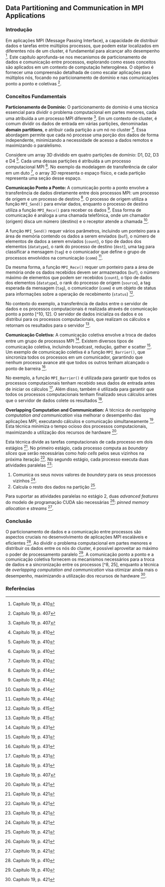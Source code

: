 ## Data Partitioning and Communication in MPI Applications

### Introdução
Em aplicações MPI (Message Passing Interface), a capacidade de distribuir dados e tarefas entre múltiplos processos, que podem estar localizados em diferentes nós de um cluster, é fundamental para alcançar alto desempenho [^4]. Este capítulo aprofunda-se nos mecanismos de particionamento de dados e comunicação entre processos, explorando como esses conceitos são aplicados em um contexto de computação heterogênea. O objetivo é fornecer uma compreensão detalhada de como escalar aplicações para múltiplos nós, focando no particionamento de domínio e nas comunicações ponto a ponto e coletivas [^1].

### Conceitos Fundamentais
**Particionamento de Domínio:**
O particionamento de domínio é uma técnica essencial para dividir o problema computacional em partes menores, cada uma atribuída a um processo MPI diferente [^1]. Em um contexto de cluster, é comum dividir os dados de entrada em várias partições, denominadas **domain partitions**, e atribuir cada partição a um nó no cluster [^4]. Essa abordagem permite que cada nó processe uma porção dos dados de forma independente, minimizando a necessidade de acesso a dados remotos e maximizando o paralelismo.

Considere um array 3D dividido em quatro partições de domínio: D1, D2, D3 e D4 [^4]. Cada uma dessas partições é atribuída a um processo computacional MPI [^4]. No exemplo da modelagem de transferência de calor em um duto [^4], o array 3D representa o espaço físico, e cada partição representa uma seção desse espaço.

**Comunicação Ponto a Ponto:**
A comunicação ponto a ponto envolve a transferência de dados diretamente entre dois processos MPI: um processo de origem e um processo de destino [^8]. O processo de origem utiliza a função `MPI_Send()` para enviar dados, enquanto o processo de destino utiliza a função `MPI_Recv()` para receber os dados [^8]. Essa forma de comunicação é análoga a uma chamada telefônica, onde um chamador (origem) disca um número (destino) e o receptor atende a chamada [^8].

A função `MPI_Send()` requer vários parâmetros, incluindo um ponteiro para a área de memória contendo os dados a serem enviados (`buf`), o número de elementos de dados a serem enviados (`count`), o tipo de dados dos elementos (`datatype`), o rank do processo de destino (`dest`), uma tag para classificar a mensagem (`tag`) e o comunicador que define o grupo de processos envolvidos na comunicação (`comm`) [^8].

Da mesma forma, a função `MPI_Recv()` requer um ponteiro para a área de memória onde os dados recebidos devem ser armazenados (`buf`), o número máximo de elementos que podem ser recebidos (`count`), o tipo de dados dos elementos (`datatype`), o rank do processo de origem (`source`), a tag esperada da mensagem (`tag`), o comunicador (`comm`) e um objeto de status para informações sobre a operação de recebimento (`status`) [^9].

No contexto do exemplo, a transferência de dados entre o servidor de dados e os processos computacionais é realizada através de comunicação ponto a ponto [^10, 12]. O servidor de dados inicializa os dados e os distribui para os processos computacionais, que realizam os cálculos e retornam os resultados para o servidor [^9].

**Comunicação Coletiva:**
A comunicação coletiva envolve a troca de dados entre um grupo de processos MPI [^25]. Existem diversos tipos de comunicação coletiva, incluindo broadcast, redução, gather e scatter [^25]. Um exemplo de comunicação coletiva é a função `MPI_Barrier()`, que sincroniza todos os processos em um comunicador, garantindo que nenhum processo avance até que todos os outros tenham alcançado o ponto de barreira [^25].

No exemplo, a função `MPI_Barrier()` é utilizada para garantir que todos os processos computacionais tenham recebido seus dados de entrada antes de iniciar os cálculos [^20]. Além disso, também é utilizada para garantir que todos os processos computacionais tenham finalizado seus cálculos antes que o servidor de dados colete os resultados [^20].

**Overlapping Computation and Communication:**
A técnica de *overlapping computation and communication* visa melhorar o desempenho das aplicações MPI, executando cálculos e comunicação simultaneamente [^1]. Esta técnica minimiza o tempo ocioso dos processos computacionais, maximizando a utilização dos recursos de hardware [^21].

Esta técnica divide as tarefas computacionais de cada processo em dois estágios [^21]. No primeiro estágio, cada processo computa as *boundary slices* que serão necessárias como *halo cells* pelos seus vizinhos na próxima iteração [^21]. No segundo estágio, cada processo executa duas atividades paralelas [^21]:
1. Comunica os seus novos valores de *boundary* para os seus processos vizinhos [^21].
2. Calcula o resto dos dados na partição [^21].

Para suportar as atividades paralelas no estágio 2, duas *advanced features* do modelo de programação CUDA são necessárias [^21]: *pinned memory allocation* e *streams* [^21].

### Conclusão
O particionamento de dados e a comunicação entre processos são aspectos cruciais no desenvolvimento de aplicações MPI escaláveis e eficientes [^4]. Ao dividir o problema computacional em partes menores e distribuir os dados entre os nós do cluster, é possível aproveitar ao máximo o poder de processamento paralelo [^4]. A comunicação ponto a ponto e a comunicação coletiva fornecem os mecanismos necessários para a troca de dados e a sincronização entre os processos [^8, 25], enquanto a técnica de *overlapping computation and communication* visa otimizar ainda mais o desempenho, maximizando a utilização dos recursos de hardware [^21].

### Referências
[^1]: Capítulo 19, p. 407
[^4]: Capítulo 19, p. 410
[^8]: Capítulo 19, p. 414
[^9]: Capítulo 19, p. 415
[^10]: Capítulo 19, p. 416
[^12]: Capítulo 19, p. 418
[^20]: Capítulo 19, p. 431
[^21]: Capítulo 19, p. 421
[^25]: Capítulo 19, p. 431
<!-- END -->